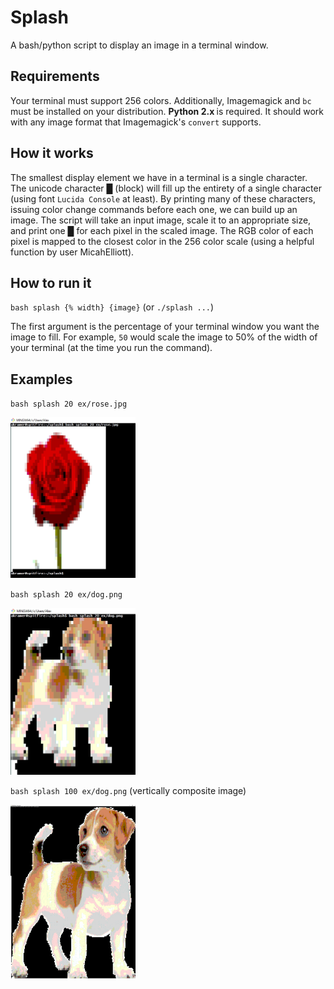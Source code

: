 # Splash
A bash/python script to display an image in a terminal window.

## Requirements
Your terminal must support 256 colors. Additionally, Imagemagick and `bc` must be installed on your distribution. <strong> Python 2.x </strong> is required. It should work with any image format that Imagemagick's  `convert` supports.

## How it works
The smallest display element we have in a terminal is a single character. The unicode character █ (block) will fill up the entirety of a single character (using font `Lucida Console` at least). By printing many of these characters, issuing color change commands before each one, we can build up an image. The script will take an input image, scale it to an appropriate size, and print one █ for each pixel in the scaled image. The RGB color of each pixel is mapped to the closest color in the 256 color scale (using a helpful function by user MicahElliott).

## How to run it
`bash splash {% width} {image}`
(or `./splash ...`)

The first argument is the percentage of your terminal window you want the image to fill. For example, `50` would scale the image to 50% of the width of your terminal (at the time you run the command).


## Examples
`bash splash 20 ex/rose.jpg`

<img src="ex/rose_20_out.jpg" alt="rose20" width="200"/>
<br>


`bash splash 20 ex/dog.png`

<img src="ex/dog_20_out.jpg" alt="dog20" width="200"/>
<br>


`bash splash 100 ex/dog.png` (vertically composite image)

<img src="ex/dog_100_out.jpg" alt="dog100" width="200"/>
